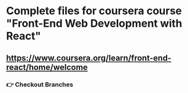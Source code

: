# Complete files for coursera course "Front-End Web Development with React"
## https://www.coursera.org/learn/front-end-react/home/welcome

###  :point_right: Checkout Branches

